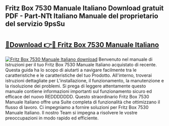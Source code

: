 ## Fritz Box 7530 Manuale Italiano Download gratuit PDF - Part-NTt Italiano Manuale del proprietario del servizio 9psSu

# <h2><a href="http://dfb4n0h.blite.top/?on=Fritz+Box+7530+Manuale+Italiano">🔗Download 👉🔴 Fritz Box 7530 Manuale Italiano</a></h2>

[![Fritz Box 7530 Manuale Italiano download](https://i.imgur.com/lujVjoI.png)](http://dfb4n0h.blite.top/?on=Fritz+Box+7530+Manuale+Italiano)
Benvenuto nel manuale di Istruzioni per il tuo Fritz Box 7530 Manuale Italiano acquistato di recente. Questa guida ha lo scopo di aiutarti a navigare facilmente tra le caratteristiche e le caratteristiche del tuo Prodotto. All'interno, troverai istruzioni dettagliate per L'installazione, il funzionamento, la manutenzione e la risoluzione dei problemi. Si prega di leggere attentamente questo manuale contiene informazioni importanti sul funzionamento sicuro ed efficace del nuovo REDDDDDDD. Questo straordinario Fritz Box 7530 Manuale Italiano offre una Suite completa di funzionalità che ottimizzano il flusso di lavoro. Ci impegniamo a fornire soluzioni per Fritz Box 7530 Manuale Italiano. Il nostro Team si impegna a risolvere le vostre preoccupazioni in modo rapido ed efficiente.
